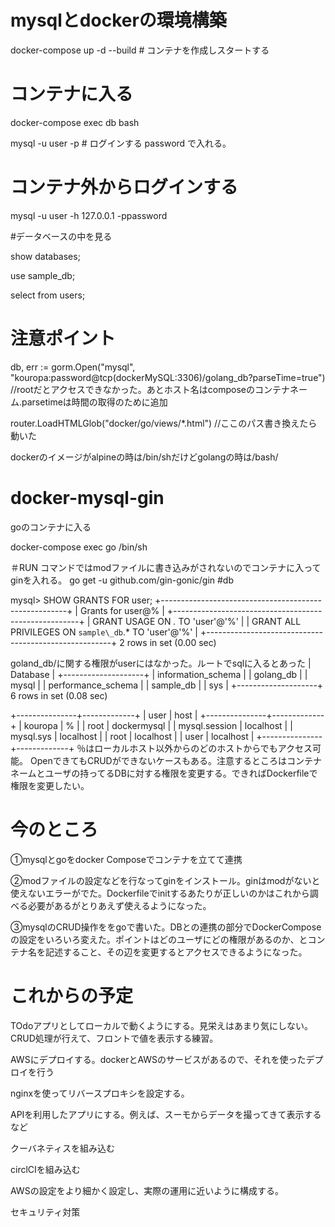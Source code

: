 # mysqlとdockerの環境構築

docker-compose up -d --build # コンテナを作成しスタートする

# コンテナに入る

docker-compose  exec  db  bash


mysql -u user -p # ログインする password で入れる。


# コンテナ外からログインする
mysql -u user -h  127.0.0.1 -ppassword

#データベースの中を見る

show databases;

use sample_db;

select from users;

# 注意ポイント
db, err := gorm.Open("mysql", "kouropa:password@tcp(dockerMySQL:3306)/golang_db?parseTime=true") 
//rootだとアクセスできなかった。あとホスト名はcomposeのコンテナネーム.parsetimeは時間の取得のために追加

router.LoadHTMLGlob("docker/go/views/*.html") //ここのパス書き換えたら動いた

dockerのイメージがalpineの時は/bin/shだけどgolangの時は/bash/ 



# docker-mysql-gin

goのコンテナに入る

docker-compose exec go /bin/sh

＃RUN コマンドではmodファイルに書き込みがされないのでコンテナに入ってginを入れる。
go get -u github.com/gin-gonic/gin 
#db

mysql> SHOW GRANTS FOR user;
+------------------------------------------------------+
| Grants for user@%                                    |
+------------------------------------------------------+
| GRANT USAGE ON *.* TO 'user'@'%'                     |
| GRANT ALL PRIVILEGES ON `sample\_db`.* TO 'user'@'%' |
+------------------------------------------------------+
2 rows in set (0.00 sec)

goland_db/に関する権限がuserにはなかった。ルートでsqlに入るとあった
| Database           |
+--------------------+
| information_schema |
| golang_db          |
| mysql              |
| performance_schema |
| sample_db          |
| sys                |
+--------------------+
6 rows in set (0.08 sec)

+---------------+-------------+
| user          | host        |
+---------------+-------------+
| kouropa       | %           |
| root          | dockermysql |
| mysql.session | localhost   |
| mysql.sys     | localhost   |
| root          | localhost   |
| user          | localhost   |
+---------------+-------------+
％はローカルホスト以外からのどのホストからでもアクセス可能。
OpenできてもCRUDができないケースもある。注意するところはコンテナネームとユーザの持ってるDBに対する権限を変更する。できればDockerfileで権限を変更したい。

# 今のところ
①mysqlとgoをdocker Composeでコンテナを立てて連携

②modファイルの設定などを行なってginをインストール。ginはmodがないと使えないエラーがでた。Dockerfileでinitするあたりが正しいのかはこれから調べる必要があるがとりあえず使えるようになった。

③mysqlのCRUD操作ををgoで書いた。DBとの連携の部分でDockerComposeの設定をいろいろ変えた。ポイントはどのユーザにどの権限があるのか、とコンテナ名を記述すること、その辺を変更するとアクセスできるようになった。


# これからの予定

TOdoアプリとしてローカルで動くようにする。見栄えはあまり気にしない。CRUD処理が行えて、フロントで値を表示する練習。

AWSにデプロイする。dockerとAWSのサービスがあるので、それを使ったデプロイを行う

nginxを使ってリバースプロキシを設定する。

APIを利用したアプリにする。例えば、スーモからデータを撮ってきて表示するなど

クーバネティスを組み込む

circlCIを組み込む

AWSの設定をより細かく設定し、実際の運用に近いように構成する。

セキュリティ対策




